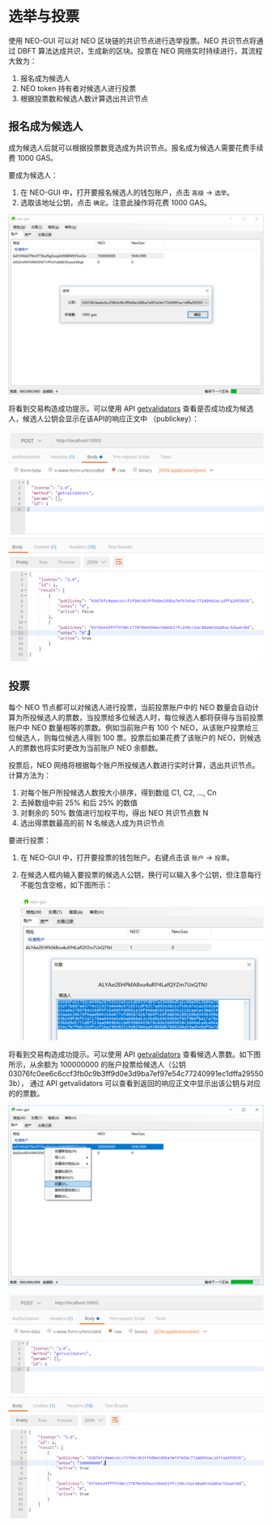 # 选举与投票

使用 NEO-GUI 可以对 NEO 区块链的共识节点进行选举投票。NEO 共识节点将通过 DBFT 算法达成共识，生成新的区块。投票在 NEO 网络实时持续进行，其流程大致为：

1. 报名成为候选人
2. NEO token 持有者对候选人进行投票
3. 根据投票数和候选人数计算选出共识节点

## 报名成为候选人

成为候选人后就可以根据投票数竞选成为共识节点。报名成为候选人需要花费手续费 1000 GAS。

要成为候选人：

1. 在 NEO-GUI 中，打开要报名候选人的钱包账户，点击 `高级` -> `选举`。
2. 选取该地址公钥，点击 `确定`。注意此操作将花费 1000 GAS。

![](../assets/candidate.png)     

将看到交易构造成功提示。可以使用 API [getvalidators](..\cli\2.7.6\api\getvalidators.md) 查看是否成功成为候选人，候选人公钥会显示在该API的响应正文中 （publickey）：

![](../assets/getvalidator1.png)

## 投票

每个 NEO 节点都可以对候选人进行投票，当前投票账户中的 NEO 数量会自动计算为所投候选人的票数，当投票给多位候选人时，每位候选人都将获得与当前投票账户中 NEO 数量相等的票数。例如当前账户有 100 个 NEO，从该账户投票给三位候选人，则每位候选人得到 100 票。投票后如果花费了该账户的 NEO，则候选人的票数也将实时更改为当前账户 NEO 余额数。

投票后，NEO 网络将根据每个账户所投候选人数进行实时计算，选出共识节点。计算方法为：

1. 对每个账户所投候选人数按大小排序，得到数组 C1, C2, ..., Cn
2. 去掉数组中前 25% 和后 25% 的数值
3. 对剩余的 50% 数值进行加权平均，得出 NEO 共识节点数 N
4. 选出得票数最高的前 N 名候选人成为共识节点

要进行投票：

1. 在 NEO-GUI 中，打开要投票的钱包账户。右键点击该 `账户` -> `投票`。

2. 在候选人框内输入要投票的候选人公钥，换行可以输入多个公钥，但注意每行不能包含空格，如下图所示：

   ![](../assets/votemulti.png)

将看到交易构造成功提示。可以使用 API [getvalidators](..\cli\2.7.6\api\getvalidators.md) 查看候选人票数。如下图所示，从余额为 100000000 的账户投票给候选人（公钥 03076fc0ee6c6ccf3fb0c9b3ff9d0e3d9ba7ef97e54c77240991ec1dffa295503b）， 通过 API getvalidators 可以查看到返回的响应正文中显示出该公钥与对应的的票数。

![](../assets/vote.png)

![](../assets/getvalidator2.png)